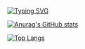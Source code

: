 [![Typing SVG](https://readme-typing-svg.herokuapp.com/?lines=Hi+👋,;I'm+Spencer;I'm+a+blockchain+/+full-stack+developer&duration=7000&multiline=true)](https://git.io/typing-svg)



[![Anurag's GitHub stats](https://github-readme-stats.vercel.app/api?username=SpencerMiller23&count_private=true&show_icons=true&theme=github_dark)](https://github.com/anuraghazra/github-readme-stats)

[![Top Langs](https://github-readme-stats.vercel.app/api/top-langs/?username=SpencerMiller23&layout=compact&theme=github_dark)](https://github.com/anuraghazra/github-readme-stats)

<!--
**SpencerMiller23/SpencerMiller23** is a ✨ _special_ ✨ repository because its `README.md` (this file) appears on your GitHub profile.

Here are some ideas to get you started:

- 🔭 I’m currently working on ...
- 🌱 I’m currently learning ...
- 👯 I’m looking to collaborate on ...
- 🤔 I’m looking for help with ...
- 💬 Ask me about ...
- 📫 How to reach me: ...
- 😄 Pronouns: ...
- ⚡ Fun fact: ...
-->
